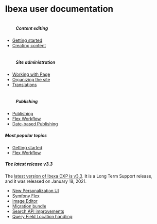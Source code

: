 <div class="front-page">
    <div class="row">
        <h1>Ibexa user documentation</h1>
    </div>
    <div class="row mt-5 pb-4">
        <div class="col-lg px-2 px-lg-4">
            <div class="tile">
                <div class="row">
                    <div class="col-lg">
                        <h5 class="tile-title">
                            <svg class="tile-icon align-middle" width="32" height="32">
                                <use fill="var(--ibexa-jazzberry)" xlink:href="images/ez-icons.svg#publish"></use>
                            </svg>
                            Content editing
                        </h5>
                        <div class="tile-body">
                            <ul>
                                <li><a href="getting_started/">Getting started</a></li>
                                <li><a href="creating_content_basic/">Creating content</a></li>
                            </ul>
                        </div>
                    </div>
                </div>
            </div>
        </div>
        <div class="col-lg px-2">
            <div class="tile">
                <div class="row">
                    <div class="col-lg">
                        <h5 class="tile-title">
                            <svg class="tile-icon align-middle" width="32" height="32">
                                <use fill="var(--ibexa-jazzberry)" xlink:href="images/ez-icons.svg#about"></use>
                            </svg>
                            Site administration
                        </h5>
                        <div class="tile-body">
                            <ul>
                                <li><a href="creating_content_basic/#working-with-a-landing-page">Working with Page</a></li>
                                <li><a href="organizing_the_site/">Organizing the site</a></li>        
                                <li><a href="creating_content_advanced/#languages">Translations</a></li>
                            </ul>
                        </div>
                    </div>
                </div>
            </div>
        </div>
        <div class="col-lg px-2 px-lg-4">
            <div class="tile">
                <div class="row">
                    <div class="col-lg">
                        <h5 class="tile-title">
                            <svg class="tile-icon align-middle" width="32" height="32">
                                <use fill="var(--ibexa-jazzberry)" xlink:href="images/ez-icons.svg#bookmark-manager"></use>
                            </svg>
                            Publishing
                        </h5>
                    <div class="tile-body">
                        <ul>
                            <li><a href="publishing/">Publishing</a></li>
                            <li><a href="publishing/#review-workflow/">Flex Workflow</a></li>
                            <li><a href=publishing/#date-based-publishing>Date-based Publishing</a></li>
                        </ul>
                    </div>
                </div>
            </div>
        </div>
    </div>
    </div>
    <div class="row mt-5">
        <div class="col-lg-4 mb-5 most-popular">
            <h5>
                Most popular topics
                <svg class="tile-icon" width="15" height="15">
                    <use fill="var(--ibexa-jazzberry)" xlink:href="images/ez-icons.svg#bookmark-active"></use>
                </svg>
            </h5>
                <ul>
                    <li><a href="getting_started/">Getting started</a></li>
                    <li><a href="publishing/#review-workflow/">Flex Workflow</a></li>
                </ul>
        </div>
        <div class="col-lg-8 mb-5 latest-release">
            <h5>
                The latest release
                <span class="badge">v3.3</span>
            </h5>
            <div class="row mt-3">
                <div class="col-lg-5">The <a href="https://doc.ibexa.co/en/latest/releases/ibexa_dxp_v3.3/">latest version of Ibexa DXP is v3.3</a>. It is a Long Term Support release, and it was released on January 18, 2021.
                </div>
                <div class="col-sm-7 features">
                    <ul>
                        <li><a href="https://doc.ibexa.co/en/latest/releases/ibexa_dxp_v3.3/#new-personalization-ui">New Personalization UI</a></li>
                        <li><a href="https://doc.ibexa.co/en/latest/releases/ibexa_dxp_v3.3/#symfony-flex">Symfony Flex</a></li>
                        <li><a href="https://doc.ibexa.co/en/latest/releases/ibexa_dxp_v3.3/#image-editor">Image Editor</a></li>
                        <li><a href="https://doc.ibexa.co/en/latest/releases/ibexa_dxp_v3.3/#migration-bundle">Migration bundle</a></li>
                        <li><a href="https://doc.ibexa.co/en/latest/releases/ibexa_dxp_v3.3/#extended-search-api-capabilities">Search API improvements</a></li>
                        <li><a href="https://doc.ibexa.co/en/latest/releases/ibexa_dxp_v3.3/#query-field-location-handling">Query Field Location handling</a></li>
                    </ul>
                </div>
            </div>
        </div>
    </div>
</div>
